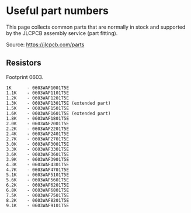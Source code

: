 # Useful part numbers

This page collects common parts that are normally in stock and supported by the JLCPCB assembly service (part fitting).

Source: https://jlcpcb.com/parts


## Resistors

Footprint 0603.

    1K      - 0603WAF1001T5E
    1.1K    - 0603WAF1101T5E
    1.2K    - 0603WAF1201T5E
    1.3K    - 0603WAF1301T5E (extended part)
    1.5K    - 0603WAF1501T5E
    1.6K    - 0603WAF1601T5E (extended part)
    1.8K    - 0603WAF1801T5E
    2.0K    - 0603WAF2001T5E
    2.2K    - 0603WAF2201T5E
    2.4K    - 0603WAF2401T5E
    2.7K    - 0603WAF2701T5E
    3.0K    - 0603WAF3001T5E
    3.3K    - 0603WAF3301T5E
    3.6K    - 0603WAF3601T5E
    3.9K    - 0603WAF3901T5E
    4.3K    - 0603WAF4301T5E
    4.7K    - 0603WAF4701T5E
    5.1K    - 0603WAF5101T5E
    5.6K    - 0603WAF5601T5E
    6.2K    - 0603WAF6201T5E
    6.8K    - 0603WAF6801T5E
    7.5K    - 0603WAF7501T5E
    8.2K    - 0603WAF8201T5E
    9.1K    - 0603WAF9101T5E







